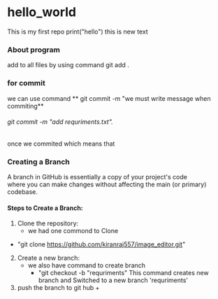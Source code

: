 # hello_world
This is my first repo
print("hello")
this is new text
### About program
add to all files by using command
git add .
### for commit
we can use command ** git commit -m "we must write message when commiting**
###### git commit -m "add requriments.txt".
once we commited which means that 
### Creating a Branch
A branch in GitHub is essentially a copy of your project's code<br> where you can make changes without affecting the main (or primary) codebase.
#### Steps to Create a Branch:
1. Clone the repository:
   + we had one commond to Clone
 + "git clone https://github.com/kiranraj557/image_editor.git"
2. Create a new branch:
     + we also have command to create branch
        +  "git checkout -b "requriments"
       This command creates new branch and Switched to a new branch 'requriments'
3. push the branch to git hub
     +
   
